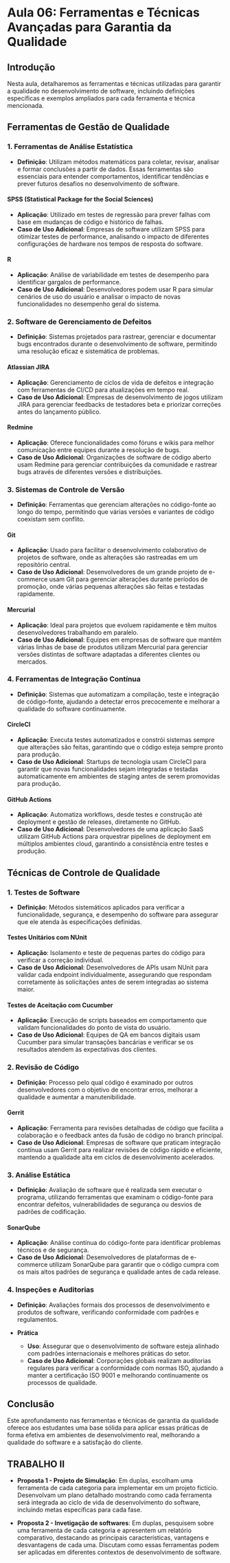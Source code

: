 # Aula 06: Ferramentas e Técnicas Avançadas para Garantia da Qualidade

## Introdução

Nesta aula, detalharemos as ferramentas e técnicas utilizadas para garantir a qualidade no desenvolvimento de software, incluindo definições específicas e exemplos ampliados para cada ferramenta e técnica mencionada.

## Ferramentas de Gestão de Qualidade

### 1. Ferramentas de Análise Estatística

- **Definição**: Utilizam métodos matemáticos para coletar, revisar, analisar e formar conclusões a partir de dados. Essas ferramentas são essenciais para entender comportamentos, identificar tendências e prever futuros desafios no desenvolvimento de software.

#### SPSS (Statistical Package for the Social Sciences)
- **Aplicação**: Utilizado em testes de regressão para prever falhas com base em mudanças de código e histórico de falhas.
- **Caso de Uso Adicional**: Empresas de software utilizam SPSS para otimizar testes de performance, analisando o impacto de diferentes configurações de hardware nos tempos de resposta do software.

#### R
- **Aplicação**: Análise de variabilidade em testes de desempenho para identificar gargalos de performance.
- **Caso de Uso Adicional**: Desenvolvedores podem usar R para simular cenários de uso do usuário e analisar o impacto de novas funcionalidades no desempenho geral do sistema.

### 2. Software de Gerenciamento de Defeitos

- **Definição**: Sistemas projetados para rastrear, gerenciar e documentar bugs encontrados durante o desenvolvimento de software, permitindo uma resolução eficaz e sistemática de problemas.

#### Atlassian JIRA
- **Aplicação**: Gerenciamento de ciclos de vida de defeitos e integração com ferramentas de CI/CD para atualizações em tempo real.
- **Caso de Uso Adicional**: Empresas de desenvolvimento de jogos utilizam JIRA para gerenciar feedbacks de testadores beta e priorizar correções antes do lançamento público.

#### Redmine
- **Aplicação**: Oferece funcionalidades como fóruns e wikis para melhor comunicação entre equipes durante a resolução de bugs.
- **Caso de Uso Adicional**: Organizações de software de código aberto usam Redmine para gerenciar contribuições da comunidade e rastrear bugs através de diferentes versões e distribuições.

### 3. Sistemas de Controle de Versão

- **Definição**: Ferramentas que gerenciam alterações no código-fonte ao longo do tempo, permitindo que várias versões e variantes de código coexistam sem conflito.

#### Git
- **Aplicação**: Usado para facilitar o desenvolvimento colaborativo de projetos de software, onde as alterações são rastreadas em um repositório central.
- **Caso de Uso Adicional**: Desenvolvedores de um grande projeto de e-commerce usam Git para gerenciar alterações durante períodos de promoção, onde várias pequenas alterações são feitas e testadas rapidamente.

#### Mercurial
- **Aplicação**: Ideal para projetos que evoluem rapidamente e têm muitos desenvolvedores trabalhando em paralelo.
- **Caso de Uso Adicional**: Equipes em empresas de software que mantêm várias linhas de base de produtos utilizam Mercurial para gerenciar versões distintas de software adaptadas a diferentes clientes ou mercados.

### 4. Ferramentas de Integração Contínua

- **Definição**: Sistemas que automatizam a compilação, teste e integração de código-fonte, ajudando a detectar erros precocemente e melhorar a qualidade do software continuamente.

#### CircleCI
- **Aplicação**: Executa testes automatizados e constrói sistemas sempre que alterações são feitas, garantindo que o código esteja sempre pronto para produção.
- **Caso de Uso Adicional**: Startups de tecnologia usam CircleCI para garantir que novas funcionalidades sejam integradas e testadas automaticamente em ambientes de staging antes de serem promovidas para produção.

#### GitHub Actions
- **Aplicação**: Automatiza workflows, desde testes e construção até deployment e gestão de releases, diretamente no GitHub.
- **Caso de Uso Adicional**: Desenvolvedores de uma aplicação SaaS utilizam GitHub Actions para orquestrar pipelines de deployment em múltiplos ambientes cloud, garantindo a consistência entre testes e produção.

## Técnicas de Controle de Qualidade

### 1. Testes de Software

- **Definição**: Métodos sistemáticos aplicados para verificar a funcionalidade, segurança, e desempenho do software para assegurar que ele atenda às especificações definidas.

#### Testes Unitários com NUnit
- **Aplicação**: Isolamento e teste de pequenas partes do código para verificar a correção individual.
- **Caso de Uso Adicional**: Desenvolvedores de APIs usam NUnit para validar cada endpoint individualmente, assegurando que respondam corretamente às solicitações antes de serem integradas ao sistema maior.

#### Testes de Aceitação com Cucumber
- **Aplicação**: Execução de scripts baseados em comportamento que validam funcionalidades do ponto de vista do usuário.
- **Caso de Uso Adicional**: Equipes de QA em bancos digitais usam Cucumber para simular transações bancárias e verificar se os resultados atendem às expectativas dos clientes.

### 2. Revisão de Código

- **Definição**: Processo pelo qual código é examinado por outros desenvolvedores com o objetivo de encontrar erros, melhorar a qualidade e aumentar a manutenibilidade.

#### Gerrit
- **Aplicação**: Ferramenta para revisões detalhadas de código que facilita a colaboração e o feedback antes da fusão de código no branch principal.
- **Caso de Uso Adicional**: Empresas de software que praticam integração contínua usam Gerrit para realizar revisões de código rápido e eficiente, mantendo a qualidade alta em ciclos de desenvolvimento acelerados.

### 3. Análise Estática

- **Definição**: Avaliação de software que é realizada sem executar o programa, utilizando ferramentas que examinam o código-fonte para encontrar defeitos, vulnerabilidades de segurança ou desvios de padrões de codificação.

#### SonarQube
- **Aplicação**: Análise contínua do código-fonte para identificar problemas técnicos e de segurança.
- **Caso de Uso Adicional**: Desenvolvedores de plataformas de e-commerce utilizam SonarQube para garantir que o código cumpra com os mais altos padrões de segurança e qualidade antes de cada release.

### 4. Inspeções e Auditorias

- **Definição**: Avaliações formais dos processos de desenvolvimento e produtos de software, verificando conformidade com padrões e regulamentos.

- **Prática**
  - **Uso**: Assegurar que o desenvolvimento de software esteja alinhado com padrões internacionais e melhores práticas do setor.
  - **Caso de Uso Adicional**: Corporações globais realizam auditorias regulares para verificar a conformidade com normas ISO, ajudando a manter a certificação ISO 9001 e melhorando continuamente os processos de qualidade.

## Conclusão

Este aprofundamento nas ferramentas e técnicas de garantia da qualidade oferece aos estudantes uma base sólida para aplicar essas práticas de forma efetiva em ambientes de desenvolvimento real, melhorando a qualidade do software e a satisfação do cliente.


## TRABALHO II

- **Proposta 1 - Projeto de Simulação**: 
Em duplas,  escolham uma ferramenta de cada categoria para implementar em um projeto fictício. Desenvolvam um plano detalhado mostrando como cada ferramenta será integrada ao ciclo de vida de desenvolvimento do software, incluindo metas específicas para cada fase.

- **Proposta 2 - Invetigação de softwares**:
Em duplas, pesquisem sobre uma ferramenta de cada categoria e apresentem um relatório comparativo, destacando as principais características, vantagens e desvantagens de cada uma. Discutam como essas ferramentas podem ser aplicadas em diferentes contextos de desenvolvimento de software.